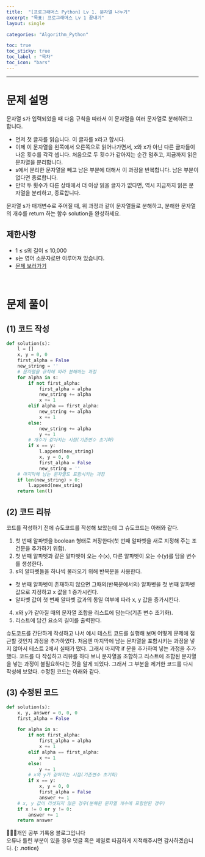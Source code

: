 ```yaml
---
title:  "[프로그래머스 Python] Lv 1. 문자열 나누기"
excerpt: "목표: 프로그래머스 Lv 1 끝내기"
layout: single

categories: "Algorithm_Python"

toc: true
toc_sticky: true
toc_label : "목차"
toc_icon: "bars"
---
```


***

# 문제 설명
문자열 s가 입력되었을 때 다음 규칙을 따라서 이 문자열을 여러 문자열로 분해하려고 합니다.
- 먼저 첫 글자를 읽습니다. 이 글자를 x라고 합시다.
- 이제 이 문자열을 왼쪽에서 오른쪽으로 읽어나가면서, x와 x가 아닌 다른 글자들이 나온 횟수를 각각 셉니다. 처음으로 두 횟수가 같아지는 순간 멈추고, 지금까지 읽은 문자열을 분리합니다.
- s에서 분리한 문자열을 빼고 남은 부분에 대해서 이 과정을 반복합니다. 남은 부분이 없다면 종료합니다.
- 만약 두 횟수가 다른 상태에서 더 이상 읽을 글자가 없다면, 역시 지금까지 읽은 문자열을 분리하고, 종료합니다.

문자열 s가 매개변수로 주어질 때, 위 과정과 같이 문자열들로 분해하고, 분해한 문자열의 개수를 return 하는 함수 solution을 완성하세요.

## 제한사항
- 1 ≤ s의 길이 ≤ 10,000
- s는 영어 소문자로만 이루어져 있습니다.
- [문제 보러가기](https://school.programmers.co.kr/learn/courses/30/lessons/140108)

<br>

# 문제 풀이
## (1) 코드 작성
```python
def solution(s):
    l = []
    x, y = 0, 0
    first_alpha = False
    new_string = ''
    # 문자열을 규칙에 따라 분해하는 과정
    for alpha in s:
        if not first_alpha:
            first_alpha = alpha
            new_string += alpha
            x += 1
        elif alpha == first_alpha:
            new_string += alpha
            x += 1
        else:
            new_string += alpha
            y += 1
        # 개수가 같아지는 시점(기존변수 초기화)
        if x == y:
            l.append(new_string)
            x, y = 0, 0
            first_alpha = False
            new_string = ''
    # 마지막에 남는 문자열도 포함시키는 과정
    if len(new_string) > 0:
        l.append(new_string)
    return len(l)
```

## (2) 코드 리뷰
코드를 작성하기 전에 슈도코드를 작성해 보았는데 그 슈도코드는 아래와 같다.
1. 첫 번째 알파벳을 boolean 형태로 저장한다(첫 번째 알파벳을 새로 지정해 주는 조건문을 추가하기 위함).
2. 첫 번째 알파벳과 같은 알파벳이 오는 수(x), 다른 알파벳이 오는 수(y)를 담을 변수를 생성한다.
3. s의 알파벳들을 하나씩 불러오기 위해 반복문을 사용한다.
- 첫 번째 알파벳이 존재하지 않으면 그때의(반복문에서의) 알파벳을 첫 번째 알파벳 값으로 지정하고 x 값을 1 증가시킨다.
- 알파벳 값이 첫 번째 알파벳 값과의 동일 여부에 따라 x, y 값을 증가시킨다.
4. x와 y가 같아질 때의 문자열 조합을 리스트에 담는다(기존 변수 초기화).
5. 리스트에 담긴 요소의 길이를 출력한다.

슈도코드를 간단하게 작성하고 나서 예시 테스트 코드를 실행해 보며 어떻게 문제에 접근할 것인지 과정을 추가하였다. 처음엔 마지막에 남는 문자열을 포함시키는 과정을 넣지 않아서 테스트 2에서 실패가 떴다. 그래서 마지막 if 문을 추가하여 넣는 과정을 추가했다. 코드를 다 작성하고 리뷰를 하다 보니 문자열을 조합하고 리스트에 조합된 문자열을 넣는 과정이 불필요하다는 것을 알게 되었다. 그래서 그 부분을 제거한 코드를 다시 작성해 보았다. 수정된 코드는 아래와 같다.

## (3) 수정된 코드
```python
def solution(s):
    x, y, answer = 0, 0, 0
    first_alpha = False

    for alpha in s:
        if not first_alpha:
            first_alpha = alpha
            x += 1
        elif alpha == first_alpha:
            x += 1
        else:
            y += 1
        # x와 y가 같아지는 시점(기존변수 초기화)
        if x == y:
            x, y = 0, 0
            first_alpha = False
            answer += 1
    # x, y 값이 리셋되지 않은 경우(분해된 문자열 개수에 포함안된 경우)
    if x != 0 or y != 0:
        answer += 1
    return answer
```

👩🏻‍💻개인 공부 기록용 블로그입니다
<br>오류나 틀린 부분이 있을 경우 댓글 혹은 메일로 따끔하게 지적해주시면 감사하겠습니다.
{: .notice}